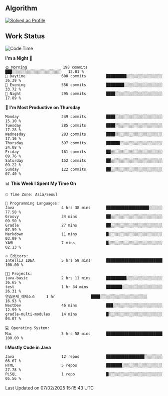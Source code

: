 <!-- 
##  ✨ _Bambee83_ ✨ 

- 🔭 I’m recently studied at Hanghae99
- 🌱 I’m currently learning Java, Spring Boot, MSA
- 🤔 I'm thinking about how to decorate my Git Profile
- 🪹 Fun fact : The beans of Spring Boot are actually coffee beans 

<!-- - 💬 Ask me about ...
- 📫 How to reach me: ...
- 😄 Pronouns: ...
- 👯 I’m looking to collaborate on ...

## 🔧  Technologies & Software Used

<img src="https://img.shields.io/badge/Java-007396?style=flat-round&logo=OpenJDK&logoColor=white"/> <img src="https://img.shields.io/badge/Spring-6DB33F?style=flat-round&logo=spring&logoColor=white"/>   <img src="https://img.shields.io/badge/SpringBoot-6DB33F?style=flat-round&logo=springboot&logoColor=white"/>  <img src="https://img.shields.io/badge/SpringSecurity-6DB33F?style=flat-round&logo=SpringSecurity&logoColor=white"/>   <img src="https://img.shields.io/badge/JSON Web Token-000000?style=flat-round&logo=JSON Web Tokens&logoColor=white"/> 

<img src="https://img.shields.io/badge/github-181717?style=flat-round&logo=github&logoColor=white"/> <img src="https://img.shields.io/badge/git-F05032?style=flat-round&logo=git&logoColor=white"/> <img src="https://img.shields.io/badge/githubactions-2088FF?style=flat-round&logo=githubactions&logoColor=white"/>  <img src="https://img.shields.io/badge/Gradle-02303A?style=flat-round&logo=Gradle&logoColor=white"/>  <img src="https://img.shields.io/badge/IntelliJIDEA-000000?style=flat-round&logo=IntelliJIDEA&logoColor=white"/>  <img src="https://img.shields.io/badge/Postman-FF6C37?style=flat-round&logo=Postman&logoColor=white"/>  <img src="https://img.shields.io/badge/Sourcetree-0052CC?style=flat-round&logo=Sourcetree&logoColor=white"/>

<img src="https://img.shields.io/badge/AmazonS3-569A31?style=flat-round&logo=AmazonS3&logoColor=white"/>  <img src="https://img.shields.io/badge/AmazonEC2-FF9900?style=flat-round&logo=AmazonEC2&logoColor=white"/>  <img src="https://img.shields.io/badge/AmazonRDS-527FFF?style=flat-round&logo=AmazonRDS&logoColor=white"/>  <img src="https://img.shields.io/badge/MySQL-4479A1?style=flat-round&logo=MySQL&logoColor=white"/>  <img src="https://img.shields.io/badge/MongoDB-47A248?style=flat-round&logo=MongoDB&logoColor=white"/> <img src="https://img.shields.io/badge/Ubuntu-E95420?style=flat-round&logo=Ubuntu&logoColor=white"/> <img src="https://img.shields.io/badge/FileZilla-BF0000?style=flat-round&logo=filezilla&logoColor=white"/> <img src="https://img.shields.io/badge/Notion-000000?style=flat-round&logo=Notion&logoColor=white"/> <img src="https://img.shields.io/badge/Slack-F06A6A?style=flat-round&logo=slack&logoColor=white"/>

<img src="https://img.shields.io/badge/AmazonCloudfront-3693F3?style=flat-round&logo=iCloud&logoColor=white"/> <img src="https://img.shields.io/badge/ApacheJMeter-D22128?style=flat-round&logo=apachejmeter&logoColor=white"/> 
 
<!-- Markdown lang
[![Bambee83 Badge](https://img.shields.io/badge/Bambee83'blog-4A154B.svg?&style=for-the-badge&logo=Bloglovin&link=https://blog.naver.com/bambee83)](https://blog.naver.com/bambee83)
## 🚀  GitHub stats & Top Langs
[![Bambee83's GitHub stats-Dark](https://github-readme-stats.vercel.app/api?username=bambee83&show_icons=true&theme=dark#gh-dark-mode-only)]((https://github.com/bambee83/github-readme-stats#gh-dark-mode-only))
![Top Langs-Dark](https://github-readme-stats.vercel.app/api/top-langs/?username=bambee83&layout=compact&theme=dark#gh-dark-mode-only)
## 🐳   Project
[mini project - SeoulCulturePort](https://github.com/event-information)
[clone coding - Instaclone](https://github.com/instaclone8)
[final project - emotrak](https://github.com/EmoTrak)
[![bambee83's wakatime stats](https://github-readme-stats.vercel.app/api/wakatime?username=bambee83)]
 -->
## Algorithm
[![Solved.ac Profile](http://mazassumnida.wtf/api/v2/generate_badge?boj=daj0909)](https://solved.ac/daj0909/)

 
## Work Status
<!--START_SECTION:waka-->
![Code Time](http://img.shields.io/badge/Code%20Time-911%20hrs%2037%20mins-blue)

**I'm a Night 🦉** 

```text
🌞 Morning                198 commits         ███░░░░░░░░░░░░░░░░░░░░░░   12.01 % 
🌆 Daytime                600 commits         █████████░░░░░░░░░░░░░░░░   36.39 % 
🌃 Evening                556 commits         ████████░░░░░░░░░░░░░░░░░   33.72 % 
🌙 Night                  295 commits         ████░░░░░░░░░░░░░░░░░░░░░   17.89 % 
```
📅 **I'm Most Productive on Thursday** 

```text
Monday                   249 commits         ████░░░░░░░░░░░░░░░░░░░░░   15.10 % 
Tuesday                  285 commits         ████░░░░░░░░░░░░░░░░░░░░░   17.28 % 
Wednesday                283 commits         ████░░░░░░░░░░░░░░░░░░░░░   17.16 % 
Thursday                 397 commits         ██████░░░░░░░░░░░░░░░░░░░   24.08 % 
Friday                   161 commits         ██░░░░░░░░░░░░░░░░░░░░░░░   09.76 % 
Saturday                 152 commits         ██░░░░░░░░░░░░░░░░░░░░░░░   09.22 % 
Sunday                   122 commits         ██░░░░░░░░░░░░░░░░░░░░░░░   07.40 % 
```


📊 **This Week I Spent My Time On** 

```text
🕑︎ Time Zone: Asia/Seoul

💬 Programming Languages: 
Java                     4 hrs 38 mins       ███████████████████░░░░░░   77.58 % 
Groovy                   34 mins             ██░░░░░░░░░░░░░░░░░░░░░░░   09.50 % 
Gradle                   27 mins             ██░░░░░░░░░░░░░░░░░░░░░░░   07.59 % 
Markdown                 11 mins             █░░░░░░░░░░░░░░░░░░░░░░░░   03.09 % 
YAML                     7 mins              █░░░░░░░░░░░░░░░░░░░░░░░░   02.13 % 

🔥 Editors: 
IntelliJ IDEA            5 hrs 58 mins       █████████████████████████   100.00 % 

🐱‍💻 Projects: 
java-basic               2 hrs 11 mins       █████████░░░░░░░░░░░░░░░░   36.65 % 
test                     1 hr 34 mins        ███████░░░░░░░░░░░░░░░░░░   26.31 % 
연습문제_예제소스     1 hr                ████░░░░░░░░░░░░░░░░░░░░░   16.93 % 
NextDev                  46 mins             ███░░░░░░░░░░░░░░░░░░░░░░   12.99 % 
gradle-multi-modules     14 mins             █░░░░░░░░░░░░░░░░░░░░░░░░   04.07 % 

💻 Operating System: 
Mac                      5 hrs 58 mins       █████████████████████████   100.00 % 
```

**I Mostly Code in Java** 

```text
Java                     12 repos            █████████████████░░░░░░░░   66.67 % 
HTML                     5 repos             ███████░░░░░░░░░░░░░░░░░░   27.78 % 
PLSQL                    1 repo              █░░░░░░░░░░░░░░░░░░░░░░░░   05.56 % 
```




 Last Updated on 07/02/2025 15:15:43 UTC
<!--END_SECTION:waka-->
